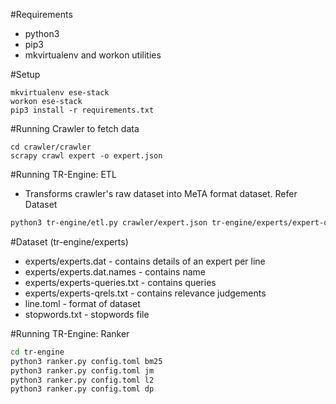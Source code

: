#Requirements

* python3
* pip3
* mkvirtualenv and workon utilities

#Setup

```
mkvirtualenv ese-stack
workon ese-stack
pip3 install -r requirements.txt
```

#Running Crawler to fetch data
```
cd crawler/crawler
scrapy crawl expert -o expert.json
```

#Running TR-Engine: ETL
* Transforms crawler's raw dataset into MeTA format dataset. Refer Dataset
```bash
python3 tr-engine/etl.py crawler/expert.json tr-engine/experts/expert-queries.csv
```

#Dataset (tr-engine/experts)

* experts/experts.dat - contains details of an expert per line
* experts/experts.dat.names - contains name
* experts/experts-queries.txt - contains queries 
* experts/experts-qrels.txt - contains relevance judgements 
* line.toml - format of dataset
* stopwords.txt - stopwords file

#Running TR-Engine: Ranker 
```bash
cd tr-engine
python3 ranker.py config.toml bm25
python3 ranker.py config.toml jm 
python3 ranker.py config.toml l2
python3 ranker.py config.toml dp 
```

